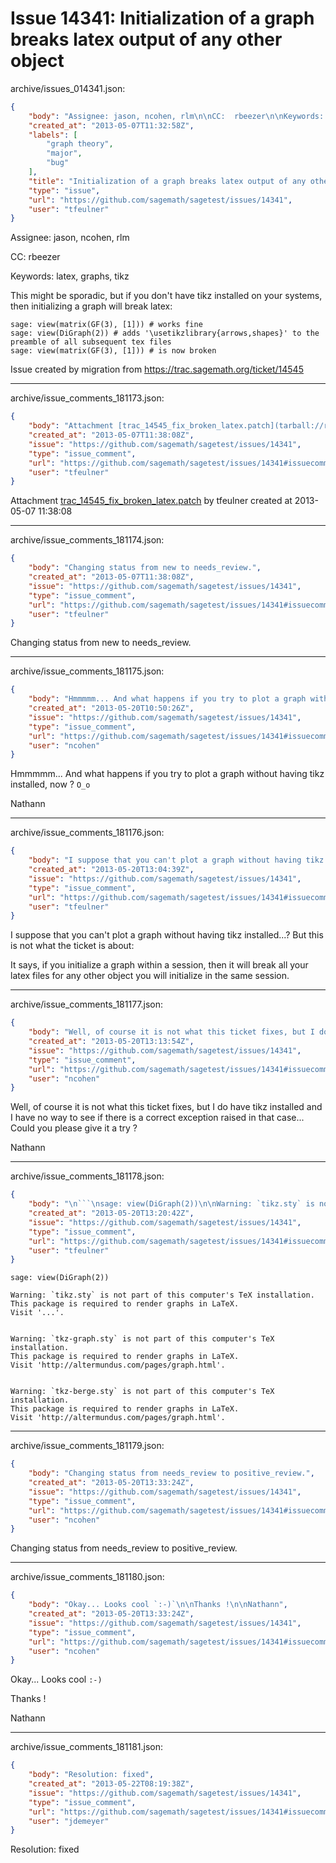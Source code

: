 # Issue 14341: Initialization of a graph breaks latex output of any other object

archive/issues_014341.json:
```json
{
    "body": "Assignee: jason, ncohen, rlm\n\nCC:  rbeezer\n\nKeywords: latex, graphs, tikz\n\nThis might be sporadic, but if you don't have tikz installed on your systems, then initializing a graph will break latex:\n\n\n```\nsage: view(matrix(GF(3), [1])) # works fine\nsage: view(DiGraph(2)) # adds '\\usetikzlibrary{arrows,shapes}' to the preamble of all subsequent tex files\nsage: view(matrix(GF(3), [1])) # is now broken\n```\n\n\nIssue created by migration from https://trac.sagemath.org/ticket/14545\n\n",
    "created_at": "2013-05-07T11:32:58Z",
    "labels": [
        "graph theory",
        "major",
        "bug"
    ],
    "title": "Initialization of a graph breaks latex output of any other object",
    "type": "issue",
    "url": "https://github.com/sagemath/sagetest/issues/14341",
    "user": "tfeulner"
}
```
Assignee: jason, ncohen, rlm

CC:  rbeezer

Keywords: latex, graphs, tikz

This might be sporadic, but if you don't have tikz installed on your systems, then initializing a graph will break latex:


```
sage: view(matrix(GF(3), [1])) # works fine
sage: view(DiGraph(2)) # adds '\usetikzlibrary{arrows,shapes}' to the preamble of all subsequent tex files
sage: view(matrix(GF(3), [1])) # is now broken
```


Issue created by migration from https://trac.sagemath.org/ticket/14545





---

archive/issue_comments_181173.json:
```json
{
    "body": "Attachment [trac_14545_fix_broken_latex.patch](tarball://root/attachments/some-uuid/ticket14545/trac_14545_fix_broken_latex.patch) by tfeulner created at 2013-05-07 11:38:08",
    "created_at": "2013-05-07T11:38:08Z",
    "issue": "https://github.com/sagemath/sagetest/issues/14341",
    "type": "issue_comment",
    "url": "https://github.com/sagemath/sagetest/issues/14341#issuecomment-181173",
    "user": "tfeulner"
}
```

Attachment [trac_14545_fix_broken_latex.patch](tarball://root/attachments/some-uuid/ticket14545/trac_14545_fix_broken_latex.patch) by tfeulner created at 2013-05-07 11:38:08



---

archive/issue_comments_181174.json:
```json
{
    "body": "Changing status from new to needs_review.",
    "created_at": "2013-05-07T11:38:08Z",
    "issue": "https://github.com/sagemath/sagetest/issues/14341",
    "type": "issue_comment",
    "url": "https://github.com/sagemath/sagetest/issues/14341#issuecomment-181174",
    "user": "tfeulner"
}
```

Changing status from new to needs_review.



---

archive/issue_comments_181175.json:
```json
{
    "body": "Hmmmmm... And what happens if you try to plot a graph without having tikz installed, now ? `O_o`\n\nNathann",
    "created_at": "2013-05-20T10:50:26Z",
    "issue": "https://github.com/sagemath/sagetest/issues/14341",
    "type": "issue_comment",
    "url": "https://github.com/sagemath/sagetest/issues/14341#issuecomment-181175",
    "user": "ncohen"
}
```

Hmmmmm... And what happens if you try to plot a graph without having tikz installed, now ? `O_o`

Nathann



---

archive/issue_comments_181176.json:
```json
{
    "body": "I suppose that you can't plot a graph without having tikz installed...? But this is not what the ticket is about:\n\nIt says, if you initialize a graph within a session, then it will break all your latex files for any other object you will initialize in the same session.",
    "created_at": "2013-05-20T13:04:39Z",
    "issue": "https://github.com/sagemath/sagetest/issues/14341",
    "type": "issue_comment",
    "url": "https://github.com/sagemath/sagetest/issues/14341#issuecomment-181176",
    "user": "tfeulner"
}
```

I suppose that you can't plot a graph without having tikz installed...? But this is not what the ticket is about:

It says, if you initialize a graph within a session, then it will break all your latex files for any other object you will initialize in the same session.



---

archive/issue_comments_181177.json:
```json
{
    "body": "Well, of course it is not what this ticket fixes, but I do have tikz installed and I have no way to see if there is a correct exception raised in that case... Could you please give it a try ?\n\nNathann",
    "created_at": "2013-05-20T13:13:54Z",
    "issue": "https://github.com/sagemath/sagetest/issues/14341",
    "type": "issue_comment",
    "url": "https://github.com/sagemath/sagetest/issues/14341#issuecomment-181177",
    "user": "ncohen"
}
```

Well, of course it is not what this ticket fixes, but I do have tikz installed and I have no way to see if there is a correct exception raised in that case... Could you please give it a try ?

Nathann



---

archive/issue_comments_181178.json:
```json
{
    "body": "\n```\nsage: view(DiGraph(2))\n\nWarning: `tikz.sty` is not part of this computer's TeX installation.\nThis package is required to render graphs in LaTeX.\nVisit '...'.\n\n\nWarning: `tkz-graph.sty` is not part of this computer's TeX installation.\nThis package is required to render graphs in LaTeX.\nVisit 'http://altermundus.com/pages/graph.html'.\n\n\nWarning: `tkz-berge.sty` is not part of this computer's TeX installation.\nThis package is required to render graphs in LaTeX.\nVisit 'http://altermundus.com/pages/graph.html'.\n```\n",
    "created_at": "2013-05-20T13:20:42Z",
    "issue": "https://github.com/sagemath/sagetest/issues/14341",
    "type": "issue_comment",
    "url": "https://github.com/sagemath/sagetest/issues/14341#issuecomment-181178",
    "user": "tfeulner"
}
```


```
sage: view(DiGraph(2))

Warning: `tikz.sty` is not part of this computer's TeX installation.
This package is required to render graphs in LaTeX.
Visit '...'.


Warning: `tkz-graph.sty` is not part of this computer's TeX installation.
This package is required to render graphs in LaTeX.
Visit 'http://altermundus.com/pages/graph.html'.


Warning: `tkz-berge.sty` is not part of this computer's TeX installation.
This package is required to render graphs in LaTeX.
Visit 'http://altermundus.com/pages/graph.html'.
```




---

archive/issue_comments_181179.json:
```json
{
    "body": "Changing status from needs_review to positive_review.",
    "created_at": "2013-05-20T13:33:24Z",
    "issue": "https://github.com/sagemath/sagetest/issues/14341",
    "type": "issue_comment",
    "url": "https://github.com/sagemath/sagetest/issues/14341#issuecomment-181179",
    "user": "ncohen"
}
```

Changing status from needs_review to positive_review.



---

archive/issue_comments_181180.json:
```json
{
    "body": "Okay... Looks cool `:-)`\n\nThanks !\n\nNathann",
    "created_at": "2013-05-20T13:33:24Z",
    "issue": "https://github.com/sagemath/sagetest/issues/14341",
    "type": "issue_comment",
    "url": "https://github.com/sagemath/sagetest/issues/14341#issuecomment-181180",
    "user": "ncohen"
}
```

Okay... Looks cool `:-)`

Thanks !

Nathann



---

archive/issue_comments_181181.json:
```json
{
    "body": "Resolution: fixed",
    "created_at": "2013-05-22T08:19:38Z",
    "issue": "https://github.com/sagemath/sagetest/issues/14341",
    "type": "issue_comment",
    "url": "https://github.com/sagemath/sagetest/issues/14341#issuecomment-181181",
    "user": "jdemeyer"
}
```

Resolution: fixed
